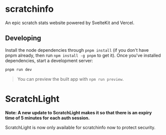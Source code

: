 # scratchinfo

An epic scratch stats website powered by SvelteKit and Vercel.

## Developing

Install the node dependencies through `pnpm install` (if you don't have pnpm already, then run `npm install -g pnpm` to get it).
Once you've installed dependencies, start a development server:

```bash
pnpm run dev
```

> You can preview the built app with `npm run preview`.

# ScratchLight

**Note: A new update to ScratchLight makes it so that there is an expiry time of 5 minutes for each auth session.**

ScratchLight is now only available for scratchinfo now to protect security.
